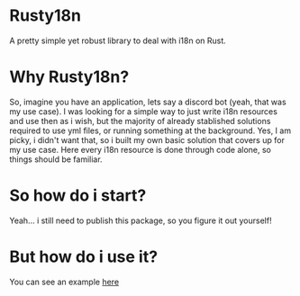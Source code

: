 # Rusty18n
A pretty simple yet robust library to deal with i18n on Rust.

# Why Rusty18n?
So, imagine you have an application, lets say a discord bot (yeah, that was my use case).
I was looking for a simple way to just write i18n resources and use then as i wish, but
the majority of already stablished solutions required to use yml files, or running something
at the background. Yes, I am picky, i didn't want that, so i built my own basic solution
that covers up for my use case. Here every i18n resource is done through code alone, so
things should be familiar.

# So how do i start?
Yeah... i still need to publish this package, so you figure it out yourself!

# But how do i use it?
You can see an example [here](https://github.com/o-dasher/rusty18n/tree/master/example)
